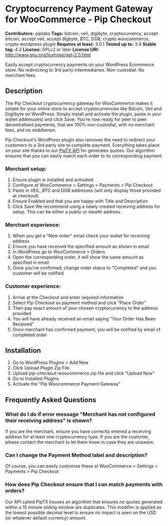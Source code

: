 # Cryptocurrency Payment Gateway for WooCommerce - Pip Checkout 

**Contributors:** piplabs
**Tags:** bitcoin, veil, digibyte, cryptocurrency, accept bitcoin, accept veil, accept digbyte, BTC, DGB, crypto woocommerce, crypto wordpress plugin
**Requires at least:** 3.0.1
**Tested up to:** 3.4
**Stable tag:** 4.3
**License:** GPLv2 or later
**License URI:** http://www.gnu.org/licenses/gpl-2.0.html

Easily accept cryptocurrency payments on your WordPress Ecommerce store. No redirecting to 3rd party intermediaries. Non-custodial. No merchant fees.

## Description
The Pip Checkout cryptocurrency gateway for WooCommerce makes it simple for your online store to accept cryptocurrencies like Bitcoin, Veil and Digitbyte on WordPress. Simply install and activate the plugin, paste in your wallet address(es) and click Save. You're now ready for peer to peer decentralised payments, that are 100% non-custodial, with no merchant fees, and no middlemen. 

Pip Checkout's WordPress plugin also removes the need to redirect your customers to a 3rd party site to complete payment. Everything takes place on your site thanks to our [PipTX API](https://docs.pip.cash) for generates quotes. Our algorithm ensures that you can easily match each order to its corresponding payment.

### Merchant setup:
1. Ensure plugin is installed and activated
2. Configure at WooCommerce > Settings > Payments > Pip Checkout
3. Paste in VEIL, BTC and DGB addresses (will only display those provided at checkout)
4. Ensure Enabled and that you are happy with Title and Description
5. Click Save
We recommend using a newly created receiving address for setup. This can be either a public or stealth address.

### Merchant experience:
1. When you get a "New order" email check your wallet for receiving address 
2. Ensure you have received the specified amount as shown in email
3. In WordPress go to WooCommerce > Orders
4. Open the corresponding order, it will show the same amount as specified in email
5. Once you've confirmed, change order status to "Completed" and you customer will be notified

### Customer experience:
1. Arrive at the Checkout and enter required information
2. Select Pip Checkout as payment method and click “Place Order”
3. Then pay exact amount of your chosen cryptocurrency to the address provided
4. You will have already received an email saying “Your Order Has Been Received”
5. Once merchant has confirmed payment, you will be notified by email of completed order

## Installation

1. Go to WordPress Plugins > Add New
2. Click Upload Plugin Zip File
3. Upload pip-checkout-woocommerce.zip file and click “Upload Now”
4. Go to Installed Plugins
5. Activate the “Pip Woocommerce Payment Gateway”

## Frequently Asked Questions

### What do I do if error message "Merchant has not configured their receiving address" is shown?
If you are the merchant, ensure you have correctly entered a receiving address for at least one cryptocurrency type.
If you are the customer, please contact the merchant to let them know in case they are unaware.

### Can I change the Payment Method label and description?
Of course, you can easily customise these at WooCommerce > Settings > Payments > Pip Checkout

### How does Pip Checkout ensure that I can match payments with orders?
Our API called PipTX houses an algorithm that ensures no quotes generated within a 15 minute sliding window are duplicates. This modifier is applied as the lowest possible decimal level to ensure no impact is seen on the USD (or whatever default currency) amount. 
